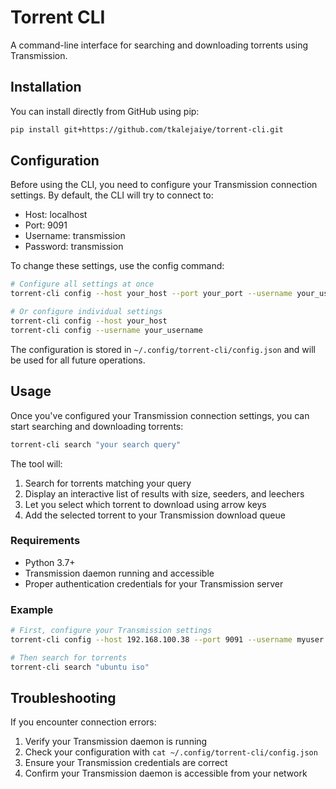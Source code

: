 # Torrent CLI

A command-line interface for searching and downloading torrents using Transmission.

## Installation

You can install directly from GitHub using pip:
```bash
pip install git+https://github.com/tkalejaiye/torrent-cli.git
```

## Configuration

Before using the CLI, you need to configure your Transmission connection settings. By default, the CLI will try to connect to:
- Host: localhost
- Port: 9091
- Username: transmission
- Password: transmission

To change these settings, use the config command:

```bash
# Configure all settings at once
torrent-cli config --host your_host --port your_port --username your_username --password your_password

# Or configure individual settings
torrent-cli config --host your_host
torrent-cli config --username your_username
```

The configuration is stored in `~/.config/torrent-cli/config.json` and will be used for all future operations.

## Usage

Once you've configured your Transmission connection settings, you can start searching and downloading torrents:

```bash
torrent-cli search "your search query"
```

The tool will:
1. Search for torrents matching your query
2. Display an interactive list of results with size, seeders, and leechers
3. Let you select which torrent to download using arrow keys
4. Add the selected torrent to your Transmission download queue

### Requirements

- Python 3.7+
- Transmission daemon running and accessible
- Proper authentication credentials for your Transmission server

### Example

```bash
# First, configure your Transmission settings
torrent-cli config --host 192.168.100.38 --port 9091 --username myuser --password mypass

# Then search for torrents
torrent-cli search "ubuntu iso"
```

## Troubleshooting

If you encounter connection errors:
1. Verify your Transmission daemon is running
2. Check your configuration with `cat ~/.config/torrent-cli/config.json`
3. Ensure your Transmission credentials are correct
4. Confirm your Transmission daemon is accessible from your network

